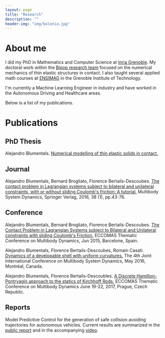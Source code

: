 ```yaml
---
layout: page
title: "Research"
description: ""
header-img: "img/bolonia.jpg"
---
```


# About me

I did my PhD in Mathematics and Computer Science at [Inria Grenoble](https://www.inria.fr/en/centre/grenoble/welcome-inria-grenoble-rhone-alpes). My doctoral work within the [Bipop research team](http://www.inrialpes.fr/bipop/) focused on the numerical mechanics of thin elastic structures in contact. I also taught several applied math courses at [ENSIMAG](http://ensimag.grenoble-inp.fr/l-ensimag/) in the Grenoble Institute of Technology.

I'm currently a Machine Learning Engineer in industry and have worked in the Autonomous Driving and Healthcare areas. 

Below is a list of my publications.

# Publications

## PhD Thesis
Alejandro Blumentals. [Numerical modelling of thin elastic solids in contact.](https://tel.archives-ouvertes.fr/tel-01682985/)

## Journal

Alejandro Blumentals, Bernard Brogliato, Florence Bertails-Descoubes. [The contact problem in Lagrangian systems subject to bilateral and unilateral constraints, with or without sliding Coulomb's friction: A tutorial.](http://dx.doi.org/10.1007/s11044-016-9527-6) Multibody System Dynamics, Springer Verlag, 2016, 38 (1), pp.43-76.

## Conference

Alejandro Blumentals, Bernard Brogliato, Florence Bertails-Descoubes. [The Contact Problem in Lagrangian Systems subject to Bilateral and Unilateral constraints with sliding Coulomb's Friction.](https://hal.archives-ouvertes.fr/hal-01224915) ECCOMAS Thematic Conference on Multibody Dynamics, Jun 2015, Barcelone, Spain.

Alejandro Blumentals, Florence Bertails-Descoubes, Romain Casati. [Dynamics of a developable shell with uniform curvatures.](https://hal.inria.fr/hal-01311559) The 4th Joint International Conference on Multibody System Dynamics, May 2016, Montréal, Canada.

Alejandro Blumentals, Florence Bertails-Descoubles. [A Discrete Hamilton-Pontryagin approach to the statics of Kirchhoff Rods.](../papers/blumentals_bertails_abstract_MBD_2017_LaTeX.pdf) ECCOMAS Thematic Conference on Multibody Dynamics June 19-22, 2017, Prague, Czech Republic.

## Reports
Model Predictive Control for the generation of safe collision avoiding trajectories for autonomous vehicles. Current results are summarized in the [public report](../papers/autonobus_public_report.pdf) and in the accompanying [video](https://www.youtube.com/watch?v=vvs8lOsiN2I).
